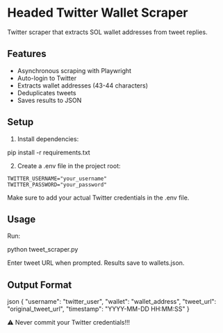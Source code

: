 # Headed Twitter Wallet Scraper 

Twitter scraper that extracts SOL wallet addresses from tweet replies.

## Features

- Asynchronous scraping with Playwright
- Auto-login to Twitter
- Extracts wallet addresses (43-44 characters)
- Deduplicates tweets
- Saves results to JSON

## Setup

1. Install dependencies: 

pip install -r requirements.txt

2. Create a .env file in the project root:

```env
TWITTER_USERNAME="your_username"
TWITTER_PASSWORD="your_password"
```

Make sure to add your actual Twitter credentials in the .env file.

## Usage

Run:

python tweet_scraper.py


Enter tweet URL when prompted. Results save to wallets.json.

## Output Format

json
{
"username": "twitter_user",
"wallet": "wallet_address",
"tweet_url": "original_tweet_url",
"timestamp": "YYYY-MM-DD HH:MM:SS"
}

⚠️ Never commit your Twitter credentials!!!
